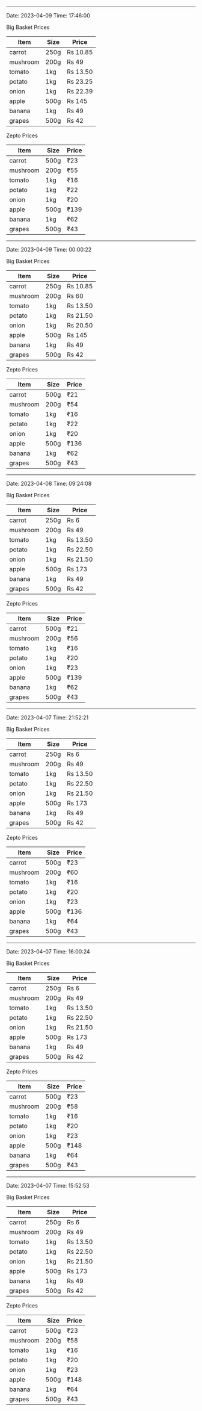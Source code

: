 
 *** *** *** *** 
Date: 2023-04-09 Time: 17:46:00

Big Basket Prices 

Item       | Size       | Price     
| --- | --- | --- |
carrot     | 250g       | Rs 10.85  
mushroom   | 200g       | Rs 49     
tomato     | 1kg        | Rs 13.50  
potato     | 1kg        | Rs 23.25  
onion      | 1kg        | Rs 22.39  
apple      | 500g       | Rs 145    
banana     | 1kg        | Rs 49     
grapes     | 500g       | Rs 42     

Zepto Prices 

Item       | Size       | Price     
| --- | --- | --- |
carrot     | 500g       | ₹23       
mushroom   | 200g       | ₹55       
tomato     | 1kg        | ₹16       
potato     | 1kg        | ₹22       
onion      | 1kg        | ₹20       
apple      | 500g       | ₹139      
banana     | 1kg        | ₹62       
grapes     | 500g       | ₹43       

 *** *** *** *** 
Date: 2023-04-09 Time: 00:00:22

Big Basket Prices 

Item       | Size       | Price     
| --- | --- | --- |
carrot     | 250g       | Rs 10.85  
mushroom   | 200g       | Rs 60     
tomato     | 1kg        | Rs 13.50  
potato     | 1kg        | Rs 21.50  
onion      | 1kg        | Rs 20.50  
apple      | 500g       | Rs 145    
banana     | 1kg        | Rs 49     
grapes     | 500g       | Rs 42     

Zepto Prices 

Item       | Size       | Price     
| --- | --- | --- |
carrot     | 500g       | ₹21       
mushroom   | 200g       | ₹54       
tomato     | 1kg        | ₹16       
potato     | 1kg        | ₹22       
onion      | 1kg        | ₹20       
apple      | 500g       | ₹136      
banana     | 1kg        | ₹62       
grapes     | 500g       | ₹43       

 *** *** *** *** 
Date: 2023-04-08 Time: 09:24:08

Big Basket Prices 

Item       | Size       | Price     
| --- | --- | --- |
carrot     | 250g       | Rs 6      
mushroom   | 200g       | Rs 49     
tomato     | 1kg        | Rs 13.50  
potato     | 1kg        | Rs 22.50  
onion      | 1kg        | Rs 21.50  
apple      | 500g       | Rs 173    
banana     | 1kg        | Rs 49     
grapes     | 500g       | Rs 42     

Zepto Prices 

Item       | Size       | Price     
| --- | --- | --- |
carrot     | 500g       | ₹21       
mushroom   | 200g       | ₹56       
tomato     | 1kg        | ₹16       
potato     | 1kg        | ₹20       
onion      | 1kg        | ₹23       
apple      | 500g       | ₹139      
banana     | 1kg        | ₹62       
grapes     | 500g       | ₹43       

 *** *** *** *** 
Date: 2023-04-07 Time: 21:52:21

Big Basket Prices 

Item       | Size       | Price     
| --- | --- | --- |
carrot     | 250g       | Rs 6      
mushroom   | 200g       | Rs 49     
tomato     | 1kg        | Rs 13.50  
potato     | 1kg        | Rs 22.50  
onion      | 1kg        | Rs 21.50  
apple      | 500g       | Rs 173    
banana     | 1kg        | Rs 49     
grapes     | 500g       | Rs 42     

Zepto Prices 

Item       | Size       | Price     
| --- | --- | --- |
carrot     | 500g       | ₹23       
mushroom   | 200g       | ₹60       
tomato     | 1kg        | ₹16       
potato     | 1kg        | ₹20       
onion      | 1kg        | ₹23       
apple      | 500g       | ₹136      
banana     | 1kg        | ₹64       
grapes     | 500g       | ₹43       

 *** *** *** *** 
Date: 2023-04-07 Time: 16:00:24

Big Basket Prices 

Item       | Size       | Price     
| --- | --- | --- |
carrot     | 250g       | Rs 6      
mushroom   | 200g       | Rs 49     
tomato     | 1kg        | Rs 13.50  
potato     | 1kg        | Rs 22.50  
onion      | 1kg        | Rs 21.50  
apple      | 500g       | Rs 173    
banana     | 1kg        | Rs 49     
grapes     | 500g       | Rs 42     

Zepto Prices 

Item       | Size       | Price     
| --- | --- | --- |
carrot     | 500g       | ₹23       
mushroom   | 200g       | ₹58       
tomato     | 1kg        | ₹16       
potato     | 1kg        | ₹20       
onion      | 1kg        | ₹23       
apple      | 500g       | ₹148      
banana     | 1kg        | ₹64       
grapes     | 500g       | ₹43       

 *** *** *** *** 
Date: 2023-04-07 Time: 15:52:53

Big Basket Prices 

Item       | Size       | Price     
| --- | --- | --- |
carrot     | 250g       | Rs 6      
mushroom   | 200g       | Rs 49     
tomato     | 1kg        | Rs 13.50  
potato     | 1kg        | Rs 22.50  
onion      | 1kg        | Rs 21.50  
apple      | 500g       | Rs 173    
banana     | 1kg        | Rs 49     
grapes     | 500g       | Rs 42     

Zepto Prices 

Item       | Size       | Price     
| --- | --- | --- |
carrot     | 500g       | ₹23       
mushroom   | 200g       | ₹58       
tomato     | 1kg        | ₹16       
potato     | 1kg        | ₹20       
onion      | 1kg        | ₹23       
apple      | 500g       | ₹148      
banana     | 1kg        | ₹64       
grapes     | 500g       | ₹43       

